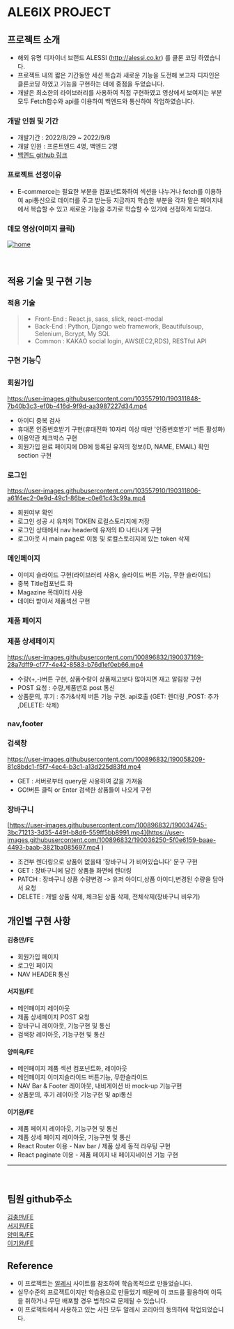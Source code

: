 # ALE6IX PROJECT

## 프로젝트 소개

- 해외 유명 디자이너 브랜드 ALESSI (http://alessi.co.kr) 를 클론 코딩 하였습니다.
- 프로젝트 내의 짧은 기간동안 세션 복습과 새로운 기능을 도전해 보고자 디자인은 클론코딩 하였고 기능을 구현하는 데에 중점을 두었습니다.
- 개발은 최소한의 라이브러리를 사용하여 직접 구현하였고 영상에서 보여지는 부분 모두 Fetch함수와 api를 이용하여 백엔드와 통신하여 작업하였습니다.

### 개발 인원 및 기간

- 개발기간 : 2022/8/29 ~ 2022/9/8
- 개발 인원 : 프론트엔드 4명, 백엔드 2명
- [백엔드 github 링크](https://github.com/wecode-bootcamp-korea/justcode-6-1st-ale6ix-back)

### 프로젝트 선정이유

- E-commerce는 필요한 부분을 컴포넌트화하여 섹션을 나누거나 fetch를 이용하여 api통신으로 데이터를 주고 받는등
  지금까지 학습한 부분을 각자 맡은 페이지내에서 복습할 수 있고 새로운 기능을 추가로 학습할 수 있기에 선정하게 되었다.

### 데모 영상(이미지 클릭)

[![home](https://velog.velcdn.com/images/ch00ng10000/post/3ff906f7-d6ea-43a6-92f1-fc37b06e3eae/image.png)](https://youtu.be/X2f3YSx6h0Q)

<br>

## 적용 기술 및 구현 기능

### 적용 기술

> - Front-End : React.js, sass, slick, react-modal
> - Back-End : Python, Django web framework, Beautifulsoup, Selenium, Bcrypt, My SQL
> - Common : KAKAO social login, AWS(EC2,RDS), RESTful API



### 구현 기능👇

### 회원가입
https://user-images.githubusercontent.com/103557910/190311848-7b40b3c3-ef0b-416d-9f9d-aa3987227d34.mp4
- 아이디 중복 검사
- 휴대폰 인증번호받기 구현(휴대전화 10자리 이상 때만 '인증번호받기' 버튼 활성화)
- 이용약관 체크박스 구현
- 회원가입 완료 페이지에 DB에 등록된 유저의 정보(ID, NAME, EMAIL) 확인 section 구현
### 로그인
https://user-images.githubusercontent.com/103557910/190311806-a61f4ec2-0e9d-49c1-86be-c0e61c43c99a.mp4
- 회원여부 확인
- 로그인 성공 시 유저의 TOKEN 로컬스토리지에 저장
- 로그인 상태에서 nav header에 유저의 ID 나타나게 구현
- 로그아웃 시 main page로 이동 및 로컬스토리지에 있는 token 삭제
### 메인페이지
- 이미지 슬라이드 구현(라이브러리 사용x, 슬라이드 버튼 기능, 무한 슬라이드)
- 중복 Title컴포넌트 화
- Magazine 목데이터 사용
- 데이터 받아서 제품섹션 구현
### 제품 페이지
### 제품 상세페이지
https://user-images.githubusercontent.com/100896832/190037169-28a7dff9-cf77-4e42-8583-b76d1ef0eb66.mp4
- 수량(+,-)버튼 구현, 상품수량이 상품재고보다 많아지면 재고 알림창 구현
- POST 요청 : 수량,제품번호 post 통신
- 상품문의, 후기 : 추가&삭제 버튼 기능 구현. api호출 (GET: 렌더링 ,POST: 추가 ,DELETE: 삭제)
### nav,footer
### 검색창
https://user-images.githubusercontent.com/100896832/190058209-81c8bdc1-f5f7-4ec4-b3c1-a13d225d83fd.mp4
- GET : 서버로부터 query문 사용하여 값을 가져옴
- GO!버튼 클릭 or Enter 검색한 상품들이 나오게 구현
### 장바구니
[https://user-images.githubusercontent.com/100896832/190034745-3bc71213-3d35-449f-b8d6-559ff5bb8991.mp4](https://user-images.githubusercontent.com/100896832/190036250-5f0e6159-baae-4493-baab-3821ba085697.mp4
)
- 조건부 렌더링으로 상품이 없을때 '장바구니 가 비어있습니다' 문구 구현
- GET : 장바구니에 담긴 상품들 화면에 렌더링
- PATCH : 장바구니 상품 수량변경 -> 유저 아이디,상품 아이디,변경된 수량을 담아서 요청 
- DELETE : 개별 상품 삭제, 체크된 상품 삭제, 전체삭제(장바구니 비우기)

## 개인별 구현 사항

#### 김충만/FE
- 회원가입 페이지
- 로그인 페이지
- NAV HEADER 통신 

#### 서지원/FE
- 메인페이지 레이아웃
- 제품 상세페이지 POST 요청
- 장바구니 레이아웃, 기능구현 및 통신
- 검색창 레이아웃, 기능구현 및 통신

#### 양미옥/FE
- 메인페이지 제품 섹션 컴포넌트화, 레이아웃
- 메인페이지 이미지슬라이드 버튼기능, 무한슬라이드
- NAV Bar & Footer 레이아웃, 내비게이션 바 mock-up 기능구현
- 상품문의, 후기 레이아웃 기능구현 및 api통신

#### 이기완/FE
- 제품 페이지 레이아웃, 기능구현 및 통신
- 제품 상세 페이지 레이아웃, 기능구현 및 통신
- React Router 이용 - Nav bar / 제품 상세 동적 라우팅 구현
- React paginate 이용 - 제품 페이지 내 페이지네이션 기능 구현

 ---

<br>

## 팀원 github주소

[김충만/FE](https://github.com/kimchoongman)
<br>
[서지원/FE](https://github.com/tjwldnjs123)
<br>
[양미옥/FE](https://github.com/miogy)
<br>
[이기완/FE](https://github.com/lkw1996)

## Reference

- 이 프로젝트는 [알레시](http://alessi.co.kr) 사이트를 참조하여 학습목적으로 만들었습니다.
- 실무수준의 프로젝트이지만 학습용으로 만들었기 때문에 이 코드를 활용하여 이득을 취하거나 무단 배포할 경우 법적으로 문제될 수 있습니다.
- 이 프로젝트에서 사용하고 있는 사진 모두 알레시 코리아의 동의하에 작업되었습니다.
